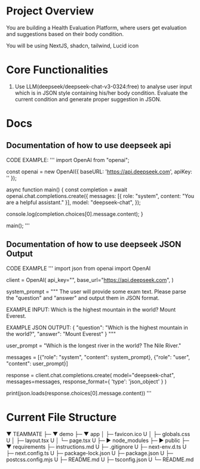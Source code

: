# Project Overview

You are building a Health Evaluation Platform, where users get evaluation and suggestions based on their body condition.

You will be using NextJS, shadcn, tailwind, Lucid icon

# Core Functionalities

1. Use LLM(deepseek/deepseek-chat-v3-0324:free) to analyse user input which is in JSON style containing his/her body condition. Evaluate the current condition and generate proper suggestion in JSON.

# Docs
## Documentation of how to use deepseek api
CODE EXAMPLE:
'''
import OpenAI from "openai";

const openai = new OpenAI({
        baseURL: 'https://api.deepseek.com',
        apiKey: '<DeepSeek API Key>'
});

async function main() {
  const completion = await openai.chat.completions.create({
    messages: [{ role: "system", content: "You are a helpful assistant." }],
    model: "deepseek-chat",
  });

  console.log(completion.choices[0].message.content);
}

main();
'''

## 
## Documentation of how to use deepseek JSON Output
CODE EXAMPLE
'''
import json
from openai import OpenAI

client = OpenAI(
    api_key="<your api key>",
    base_url="https://api.deepseek.com",
)

system_prompt = """
The user will provide some exam text. Please parse the "question" and "answer" and output them in JSON format. 

EXAMPLE INPUT: 
Which is the highest mountain in the world? Mount Everest.

EXAMPLE JSON OUTPUT:
{
    "question": "Which is the highest mountain in the world?",
    "answer": "Mount Everest"
}
"""

user_prompt = "Which is the longest river in the world? The Nile River."

messages = [{"role": "system", "content": system_prompt},
            {"role": "user", "content": user_prompt}]

response = client.chat.completions.create(
    model="deepseek-chat",
    messages=messages,
    response_format={
        'type': 'json_object'
    }
)

print(json.loads(response.choices[0].message.content))
'''


# Current File Structure
▼ TEAMMATE
  ├─ ▼ demo
  ├─ ▼ app
  │  ├─ favicon.ico         U
  │  ├─ globals.css         U
  │  ├─ layout.tsx          U
  │  └─ page.tsx            U
  ├─ ► node_modules
  ├─ ► public
  ├─ ▼ requirements
  ├─ instructions.md        U
  ├─ .gitignore             U
  ├─ next-env.d.ts          U
  ├─ next.config.ts         U
  ├─ package-lock.json      U
  ├─ package.json           U
  ├─ postcss.config.mjs     U
  ├─ README.md              U
  ├─ tsconfig.json          U
  └─ README.md